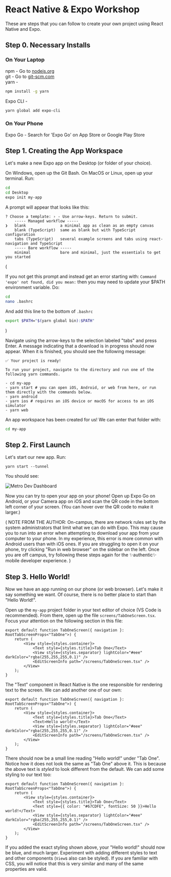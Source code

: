 # React Native & Expo Workshop

These are steps that you can follow to create your own project using React Native and Expo.

## Step 0. Necessary Installs

### On Your Laptop

npm - Go to [nodejs.org](https://nodejs.org)  
git - Go to [git-scm.com](https://git-scm.com/)  
yarn -

```bash
npm install -g yarn
```

Expo CLI -

```bash
yarn global add expo-cli
```

### On Your Phone

Expo Go - Search for 'Expo Go' on App Store or Google Play Store

## Step 1. Creating the App Workspace

Let's make a new Expo app on the Desktop (or folder of your choice).

On Windows, open up the Git Bash. On MacOS or Linux, open up your terminal. Run:

```bash
cd
cd Desktop
expo init my-app
```

A prompt will appear that looks like this:

```
? Choose a template: › - Use arrow-keys. Return to submit.
    ----- Managed workflow -----
❯   blank               a minimal app as clean as an empty canvas
    blank (TypeScript)  same as blank but with TypeScript configuration
    tabs (TypeScript)   several example screens and tabs using react-navigation and TypeScript
    ----- Bare workflow -----
    minimal             bare and minimal, just the essentials to get you started
```

(

If you not get this prompt and instead get an error starting with: `Command 'expo' not found, did you mean:` then you may need to update your \$PATH environment variable. Do:

```bash
cd
nano .bashrc
```

And add this line to the bottom of `.bashrc`

```bash
export $PATH="$(yarn global bin):$PATH"
```

)

Navigate using the arrow-keys to the selection labeled "tabs" and press Enter. A message indicating that a download is in progress should now appear. When it is finished, you should see the following message:

```
✅ Your project is ready!

To run your project, navigate to the directory and run one of the following yarn commands.

- cd my-app
- yarn start # you can open iOS, Android, or web from here, or run them directly with the commands below.
- yarn android
- yarn ios # requires an iOS device or macOS for access to an iOS simulator
- yarn web
```

An app workspace has been created for us! We can enter that folder with:

```bash
cd my-app
```

## Step 2. First Launch

Let's start our new app. Run:

```
yarn start --tunnel
```

You should see:

![Metro Dev Dashboard](/react-native-expo/metro.png)

Now you can try to open your app on your phone! Open up Expo Go on Android, or your Camera app on iOS and scan the QR code in the bottom left corner of your screen. (You can hover over the QR code to make it larger.)

(
NOTE FROM THE AUTHOR: On-campus, there are network rules set by the system administrators that limit what we can do with Expo. This may cause you to run into an error when attempting to download your app from your computer to your phone. In my experience, this error is more common with Android users than with iOS ones. If you are struggling to open it on your phone, try clicking "Run in web browser" on the sidebar on the left. Once you are off campus, try following these steps again for the ✨authentic✨ mobile developer experience.
)

## Step 3. Hello World!

Now we have an app running on our phone (or web browser). Let's make it say something we want. Of course, there is no better place to start than "Hello World!".

Open up the `my-app` project folder in your text editor of choice (VS Code is recommended). From there, open up the file `screens/TabOneScreen.tsx`. Focus your attention on the following section in this file:

```tsx
export default function TabOneScreen({ navigation }: RootTabScreenProps<"TabOne">) {
	return (
		<View style={styles.container}>
			<Text style={styles.title}>Tab One</Text>
			<View style={styles.separator} lightColor="#eee" darkColor="rgba(255,255,255,0.1)" />
			<EditScreenInfo path="/screens/TabOneScreen.tsx" />
		</View>
	);
}
```

The "Text" component in React Native is the one responsible for rendering text to the screen. We can add another one of our own:

```tsx
export default function TabOneScreen({ navigation }: RootTabScreenProps<"TabOne">) {
	return (
		<View style={styles.container}>
			<Text style={styles.title}>Tab One</Text>
			<Text>Hello world!</Text>
			<View style={styles.separator} lightColor="#eee" darkColor="rgba(255,255,255,0.1)" />
			<EditScreenInfo path="/screens/TabOneScreen.tsx" />
		</View>
	);
}
```

There should now be a small line reading "Hello world!" under "Tab One". Notice how it does not look the same as "Tab One" above it. This is because the above text is _styled_ to look different from the default. We can add some styling to our text too:

```tsx
export default function TabOneScreen({ navigation }: RootTabScreenProps<"TabOne">) {
	return (
		<View style={styles.container}>
			<Text style={styles.title}>Tab One</Text>
			<Text style={{ color: "#67CDFE", fontSize: 50 }}>Hello world!</Text>
			<View style={styles.separator} lightColor="#eee" darkColor="rgba(255,255,255,0.1)" />
			<EditScreenInfo path="/screens/TabOneScreen.tsx" />
		</View>
	);
}
```

If you added the exact styling shown above, your "Hello world!" should now be blue, and much larger. Experiment with adding different styles to text and other components (`View`s also can be styled). If you are familiar with CSS, you will notice that this is very similar and many of the same properties are valid.

